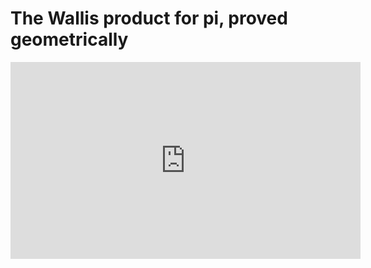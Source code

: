 # The Wallis product for pi, proved geometrically

<iframe width="560" height="315" src="https://www.youtube.com/embed/8GPy_UMV-08" frameborder="0" allow="accelerometer; autoplay; clipboard-write; encrypted-media; gyroscope; picture-in-picture" allowfullscreen></iframe>
